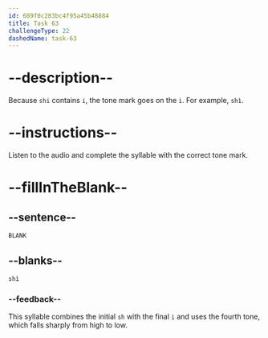 ```yaml
---
id: 689f0c283bc4f95a45b48884
title: Task 63
challengeType: 22
dashedName: task-63
---
```


<!-- (Audio) A: shì -->

# --description--

Because `shi` contains `i`, the tone mark goes on the `i`. For example, `shì`.

# --instructions--

Listen to the audio and complete the syllable with the correct tone mark.

# --fillInTheBlank--

## --sentence--

`BLANK`

## --blanks--

`shì`

### --feedback--

This syllable combines the initial `sh` with the final `i` and uses the fourth tone, which falls sharply from high to low.
